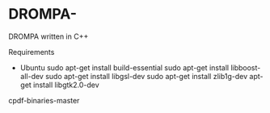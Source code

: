 # DROMPA-
DROMPA written in C++

Requirements

- Ubuntu
 sudo apt-get install build-essential
 sudo apt-get install libboost-all-dev
 sudo apt-get install libgsl-dev 
 sudo apt-get install zlib1g-dev 
 apt-get install libgtk2.0-dev 

 cpdf-binaries-master